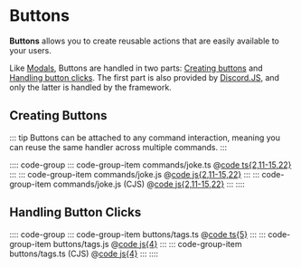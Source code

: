 # Buttons

**Buttons** allows you to create reusable actions that are easily available to your users.

Like [Modals](../modals/), Buttons are handled in two parts: <u>Creating buttons</u> and <u>Handling
button clicks</u>. The first part is also provided by [Discord.JS](https://discordjs.guide/interactions/buttons.html),
and only the latter is handled by the framework.

## Creating Buttons

::: tip
Buttons can be attached to any command interaction, meaning you can reuse the same handler
across multiple commands.
:::

:::: code-group
::: code-group-item commands/joke.ts
@[code ts{2,11-15,22}](./creating-buttons.ts)
:::
::: code-group-item commands/joke.js
@[code js{2,11-15,22}](./creating-buttons.js)
:::
::: code-group-item commands/joke.js (CJS)
@[code js{2,11-15,22}](./creating-buttons.cjs)
:::
::::

## Handling Button Clicks

:::: code-group
::: code-group-item buttons/tags.ts
@[code ts{5}](./button.ts)
:::
::: code-group-item buttons/tags.js
@[code js{4}](./button.js)
:::
::: code-group-item buttons/tags.ts (CJS)
@[code js{4}](./button.cjs)
:::
::::

